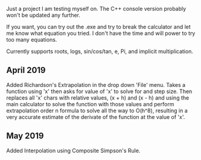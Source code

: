 Just a project I am testing myself on. The C++ console version probably won't be updated any further.

If you want, you can try out the .exe and try to break the calculator and let me know what equation you tried. I don't have the time and will power to try too many equations.

Currently supports roots, logs, sin/cos/tan, e, Pi, and implicit multiplication.

April 2019
-
Added Richardson's Extrapolation in the drop down 'File' menu. Takes a function using 'x' then asks for value of 'x' to solve for and step size. Then replaces all 'x' chars with relative values, (x + h) and (x - h) and using the main calculator to solve the function with those values and perform extrapolation order n formula to solve all the way to O(h^8), resulting in a very accurate estimate of the derivate of the function at the value of 'x'.

May 2019
-
Added Interpolation using Composite Simpson's Rule.
